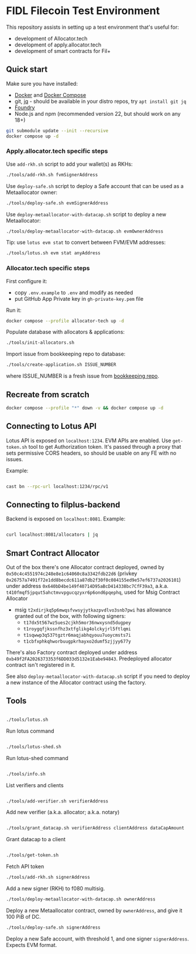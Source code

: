 # FIDL Filecoin Test Environment

This repository assists in setting up a test environment that's useful for:

* development of Allocator.tech
* development of apply.allocator.tech
* development of smart contracts for Fil+

## Quick start

Make sure you have installed:

* [Docker](https://docs.docker.com/engine/install/) and [Docker Compose](https://docs.docker.com/compose/install/)
* git, [jq](https://jqlang.org/) - should be available in your distro repos, try `apt install git jq`
* [Foundry](https://getfoundry.sh/)
* Node.js and npm (recommended version 22, but should work on any 18+)

```bash
git submodule update --init --recursive
docker compose up -d
```

### Apply.allocator.tech specific steps

Use `add-rkh.sh` script to add your wallet(s) as RKHs:

```bash
./tools/add-rkh.sh fvmSignerAddress
```

Use `deploy-safe.sh` script to deploy a Safe account that can be used as a Metaallocator owner:

```bash
./tools/deploy-safe.sh evmSignerAddress
```

Use `deploy-metaallocator-with-datacap.sh` script to deploy a new Metaallocator:

```bash
./tools/deploy-metaallocator-with-datacap.sh evmOwnerAddress
```

Tip: use `lotus evm stat` to convert between FVM/EVM addresses:

```bash
./tools/lotus.sh evm stat anyAddress
```

### Allocator.tech specific steps

First configure it:

* copy `.env.example` to `.env` and modify as needed
* put GitHub App Private key in `gh-private-key.pem` file

Run it:

```bash
docker compose --profile allocator-tech up -d

```

Populate database with allocators & applications:

```bash
./tools/init-allocators.sh
```

Import issue from bookkeeping repo to database:

```bash
./tools/create-application.sh ISSUE_NUMBER
```

where ISSUE_NUMBER is a fresh issue from [bookkeeping repo](https://github.com/Neti-Test/filplus-bookkeeping-msig-contract/issues).

## Recreate from scratch

```bash
docker compose --profile "*" down -v && docker compose up -d
```

## Connecting to Lotus API

Lotus API is exposed on `localhost:1234`. EVM APIs are enabled. Use `get-token.sh` tool to get Authorization token. It's passed through a proxy that sets permissive CORS headers, so should be usable on any FE with no issues.

Example:

```bash

cast bn --rpc-url localhost:1234/rpc/v1

```

## Connecting to filplus-backend

Backend is exposed on `localhost:8081`. Example:

```bash

curl localhost:8081/allocators | jq

```

## Smart Contract Allocator

Out of the box there's one Allocator contract deployed, owned by `0x50c4c4551974c248e8e1c64060c8a3342fdb22d6` (privkey `0x26757a7491f72e1dd8becdc611a87db2f30f0c084155ed9e57ef6737a2026101`) under address `0x640bD4be149f40714D95aBcD414338bc7CfF39a3`, a.k.a. `t410fmqf5jpqut5ahctmvvpgucqzyxr6p6ond6pqephq`, used for Msig Contract Allocator

* msig `t2xdirjkq5p6mwqsfvwsyjytkazpvdlvo3snb7pwi` has allowance granted out of the box, with following signers:
  * `t17dx5t567wz5ues2cjkh5mor36nwxysnd5dugpey`
  * `t1roygqfjkssnfhz3xtfglikg4olckyjrl5ftlqmi`
  * `t1sqwwp3q537tgztr6maqjabhqyouu7uoycmsts7i`
  * `t1cbfxphkqhworbuugpkrhayxo2dumf5zjjyy677y`

There's also Factory contract deployed under address `0xb49f2FA2026373353f6DD033d5132e1Eabe94843`. Predeployed allocator contract isn't registered in it.

See also `deploy-metaallocator-with-datacap.sh` script if you need to deploy a new instance of the Allocator contract using the factory.

## Tools

```bash

./tools/lotus.sh

```

Run lotus command

```bash

./tools/lotus-shed.sh

```

Run lotus-shed command

```bash

./tools/info.sh

```

List verifiers and clients

```bash

./tools/add-verifier.sh verifierAddress

```

Add new verifier (a.k.a. allocator; a.k.a. notary)

```bash

./tools/grant_datacap.sh verifierAddress clientAddress dataCapAmount

```

Grant datacap to a client

```bash

./tools/get-token.sh

```

Fetch API token

```bash
./tools/add-rkh.sh signerAddress
```

Add a new signer (RKH) to f080 multisig.

```bash
./tools/deploy-metaallocator-with-datacap.sh ownerAddress
```

Deploy a new Metaallocator contract, owned by `ownerAddress`, and give it 100 PiB of DC.

```bash
./tools/deploy-safe.sh signerAddress
```

Deploy a new Safe account, with threshold 1, and one signer `signerAddress`. Expects EVM format.
